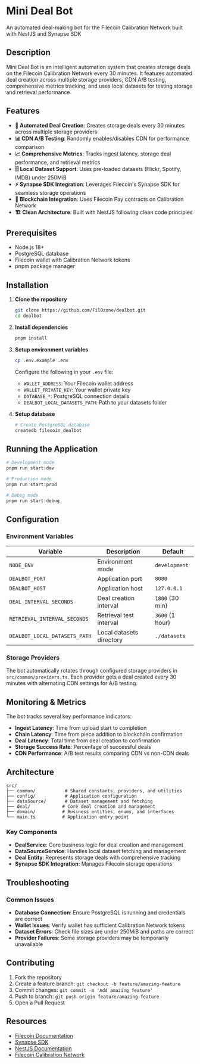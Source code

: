 # Mini Deal Bot

<p>
  An automated deal-making bot for the Filecoin Calibration Network built with NestJS and Synapse SDK
</p>

## Description

Mini Deal Bot is an intelligent automation system that creates storage deals on the Filecoin Calibration Network every 30 minutes. It features automated deal creation across multiple storage providers, CDN A/B testing, comprehensive metrics tracking, and uses local datasets for testing storage and retrieval performance.

## Features

- **🔄 Automated Deal Creation**: Creates storage deals every 30 minutes across multiple storage providers
- **📊 CDN A/B Testing**: Randomly enables/disables CDN for performance comparison
- **📈 Comprehensive Metrics**: Tracks ingest latency, storage deal performance, and retrieval metrics
- **🗄️ Local Dataset Support**: Uses pre-loaded datasets (Flickr, Spotify, IMDB) under 250MiB
- **⚡ Synapse SDK Integration**: Leverages Filecoin's Synapse SDK for seamless storage operations
- **🔗 Blockchain Integration**: Uses Filecoin Pay contracts on Calibration Network
- **🏗️ Clean Architecture**: Built with NestJS following clean code principles

## Prerequisites

- Node.js 18+
- PostgreSQL database
- Filecoin wallet with Calibration Network tokens
- pnpm package manager

## Installation

1. **Clone the repository**

   ```bash
   git clone https://github.com/FilOzone/dealbot.git
   cd dealbot
   ```

2. **Install dependencies**

   ```bash
   pnpm install
   ```

3. **Setup environment variables**

   ```bash
   cp .env.example .env
   ```

   Configure the following in your `.env` file:
   - `WALLET_ADDRESS`: Your Filecoin wallet address
   - `WALLET_PRIVATE_KEY`: Your wallet private key
   - `DATABASE_*`: PostgreSQL connection details
   - `DEALBOT_LOCAL_DATASETS_PATH`: Path to your datasets folder

4. **Setup database**
   ```bash
   # Create PostgreSQL database
   createdb filecoin_dealbot
   ```

## Running the Application

```bash
# Development mode
pnpm run start:dev

# Production mode
pnpm run start:prod

# Debug mode
pnpm run start:debug
```

## Configuration

### Environment Variables

| Variable                      | Description              | Default         |
| ----------------------------- | ------------------------ | --------------- |
| `NODE_ENV`                    | Environment mode         | `development`   |
| `DEALBOT_PORT`                | Application port         | `8080`          |
| `DEALBOT_HOST`                | Application host         | `127.0.0.1`     |
| `DEAL_INTERVAL_SECONDS`       | Deal creation interval   | `1800` (30 min) |
| `RETRIEVAL_INTERVAL_SECONDS`  | Retrieval test interval  | `3600` (1 hour) |
| `DEALBOT_LOCAL_DATASETS_PATH` | Local datasets directory | `./datasets`    |

### Storage Providers

The bot automatically rotates through configured storage providers in `src/common/providers.ts`. Each provider gets a deal created every 30 minutes with alternating CDN settings for A/B testing.

## Monitoring & Metrics

The bot tracks several key performance indicators:

- **Ingest Latency**: Time from upload start to completion
- **Chain Latency**: Time from piece addition to blockchain confirmation
- **Deal Latency**: Total time from deal creation to confirmation
- **Storage Success Rate**: Percentage of successful deals
- **CDN Performance**: A/B test results comparing CDN vs non-CDN deals

## Architecture

```
src/
├── common/           # Shared constants, providers, and utilities
├── config/           # Application configuration
├── dataSource/       # Dataset management and fetching
├── deal/            # Core deal creation and management
├── domain/          # Business entities, enums, and interfaces
└── main.ts          # Application entry point
```

### Key Components

- **DealService**: Core business logic for deal creation and management
- **DataSourceService**: Handles local dataset fetching and management
- **Deal Entity**: Represents storage deals with comprehensive tracking
- **Synapse SDK Integration**: Manages Filecoin storage operations

## Troubleshooting

### Common Issues

- **Database Connection**: Ensure PostgreSQL is running and credentials are correct
- **Wallet Issues**: Verify wallet has sufficient Calibration Network tokens
- **Dataset Errors**: Check file sizes are under 250MiB and paths are correct
- **Provider Failures**: Some storage providers may be temporarily unavailable

## Contributing

1. Fork the repository
2. Create a feature branch: `git checkout -b feature/amazing-feature`
3. Commit changes: `git commit -m 'Add amazing feature'`
4. Push to branch: `git push origin feature/amazing-feature`
5. Open a Pull Request

## Resources

- [Filecoin Documentation](https://docs.filecoin.io/)
- [Synapse SDK](https://github.com/filoz/synapse-sdk)
- [NestJS Documentation](https://docs.nestjs.com/)
- [Filecoin Calibration Network](https://docs.filecoin.io/networks/calibration/)
